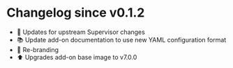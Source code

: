 # Changelog since v0.1.2
- :hammer: Updates for upstream Supervisor changes 
- :books: Update add-on documentation to use new YAML configuration format 
- :hammer: Re-branding 
- :arrow_up: Upgrades add-on base image to v7.0.0 
